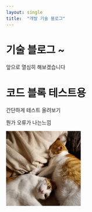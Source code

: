 ```yaml
---
layout: single
title:  "개발 기술 블로그"
---
```


# 기술 블로그 ~ 
앞으로 열심히 해보겠습니다 

# 코드 블록 테스트용

간단하게 테스트 올려보기

뭔가 오류가 나는느낌
<script src="https://gist.github.com/JuniorMSG/e2d52998641472a8704764c97e61885b.js?file=01_Level_while_Q10951.py"></script>



<img src="../images/2021-12-15-first/KakaoTalk_20211215_013828688.jpg" alt="KakaoTalk_20211215_013828688" style="zoom: 20%;" />
